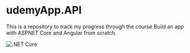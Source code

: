 # udemyApp.API
This is a repository to track my progress through the course Build an app with ASPNET Core and Angular from scratch.

![.NET Core](https://github.com/suvrat29/udemyApp.API/workflows/.NET%20Core/badge.svg)
